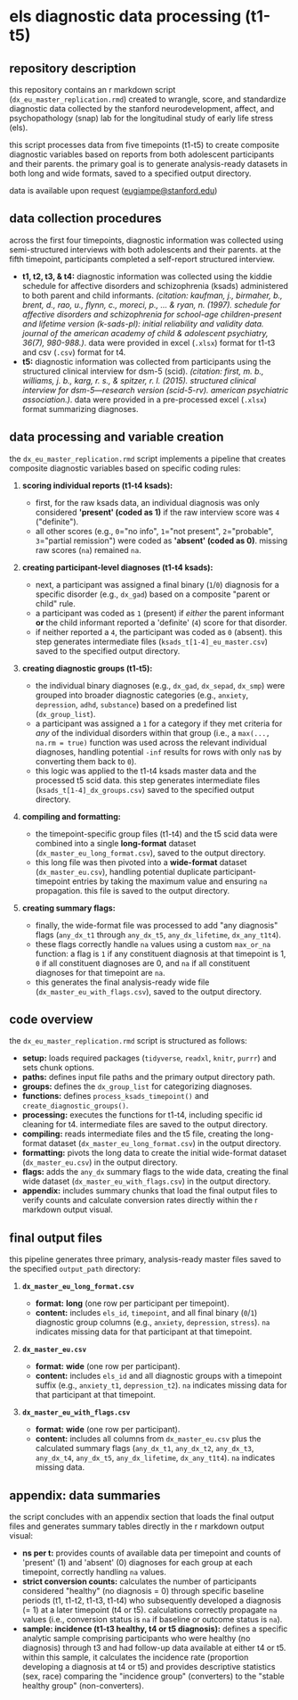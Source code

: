 # els diagnostic data processing (t1-t5)

## repository description

this repository contains an r markdown script (`dx_eu_master_replication.rmd`) created to wrangle, score, and standardize diagnostic data collected by the stanford neurodevelopment, affect, and psychopathology (snap) lab for the longitudinal study of early life stress (els).

this script processes data from five timepoints (t1-t5) to create composite diagnostic variables based on reports from both adolescent participants and their parents. the primary goal is to generate analysis-ready datasets in both long and wide formats, saved to a specified output directory.

data is available upon request (eugiampe@stanford.edu)

## data collection procedures

across the first four timepoints, diagnostic information was collected using semi-structured interviews with both adolescents and their parents. at the fifth timepoint, participants completed a self-report structured interview.

* **t1, t2, t3, & t4:** diagnostic information was collected using the kiddie schedule for affective disorders and schizophrenia (ksads) administered to both parent and child informants. *(citation: kaufman, j., birmaher, b., brent, d., rao, u., flynn, c., moreci, p., ... & ryan, n. (1997). schedule for affective disorders and schizophrenia for school-age children-present and lifetime version (k-sads-pl): initial reliability and validity data. journal of the american academy of child & adolescent psychiatry, 36(7), 980-988.)*. data were provided in excel (`.xlsx`) format for t1-t3 and csv (`.csv`) format for t4.
* **t5:** diagnostic information was collected from participants using the structured clinical interview for dsm-5 (scid). *(citation: first, m. b., williams, j. b., karg, r. s., & spitzer, r. l. (2015). structured clinical interview for dsm-5—research version (scid-5-rv). american psychiatric association.)*. data were provided in a pre-processed excel (`.xlsx`) format summarizing diagnoses.

## data processing and variable creation

the `dx_eu_master_replication.rmd` script implements a pipeline that creates composite diagnostic variables based on specific coding rules:

1.  **scoring individual reports (t1-t4 ksads):**
    * first, for the raw ksads data, an individual diagnosis was only considered **'present' (coded as 1)** if the raw interview score was `4` ("definite").
    * all other scores (e.g., `0`="no info", `1`="not present", `2`="probable", `3`="partial remission") were coded as **'absent' (coded as 0)**. missing raw scores (`na`) remained `na`.

2.  **creating participant-level diagnoses (t1-t4 ksads):**
    * next, a participant was assigned a final binary (`1`/`0`) diagnosis for a specific disorder (e.g., `dx_gad`) based on a composite "parent or child" rule.
    * a participant was coded as `1` (present) if *either* the parent informant **or** the child informant reported a 'definite' (`4`) score for that disorder.
    * if neither reported a `4`, the participant was coded as `0` (absent). this step generates intermediate files (`ksads_t[1-4]_eu_master.csv`) saved to the specified output directory.

3.  **creating diagnostic groups (t1-t5):**
    * the individual binary diagnoses (e.g., `dx_gad`, `dx_sepad`, `dx_smp`) were grouped into broader diagnostic categories (e.g., `anxiety`, `depression`, `adhd`, `substance`) based on a predefined list (`dx_group_list`).
    * a participant was assigned a `1` for a category if they met criteria for *any* of the individual disorders within that group (i.e., a `max(..., na.rm = true)` function was used across the relevant individual diagnoses, handling potential `-inf` results for rows with only `na`s by converting them back to `0`).
    * this logic was applied to the t1-t4 ksads master data and the processed t5 scid data. this step generates intermediate files (`ksads_t[1-4]_dx_groups.csv`) saved to the specified output directory.

4.  **compiling and formatting:**
    * the timepoint-specific group files (t1-t4) and the t5 scid data were combined into a single **long-format** dataset (`dx_master_eu_long_format.csv`), saved to the output directory.
    * this long file was then pivoted into a **wide-format** dataset (`dx_master_eu.csv`), handling potential duplicate participant-timepoint entries by taking the maximum value and ensuring `na` propagation. this file is saved to the output directory.

5.  **creating summary flags:**
    * finally, the wide-format file was processed to add "any diagnosis" flags (`any_dx_t1` through `any_dx_t5`, `any_dx_lifetime`, `dx_any_t1t4`).
    * these flags correctly handle `na` values using a custom `max_or_na` function: a flag is `1` if any constituent diagnosis at that timepoint is 1, `0` if all constituent diagnoses are 0, and `na` if all constituent diagnoses for that timepoint are `na`.
    * this generates the final analysis-ready wide file (`dx_master_eu_with_flags.csv`), saved to the output directory.

## code overview

the `dx_eu_master_replication.rmd` script is structured as follows:

* **setup:** loads required packages (`tidyverse`, `readxl`, `knitr`, `purrr`) and sets chunk options.
* **paths:** defines input file paths and the primary output directory path.
* **groups:** defines the `dx_group_list` for categorizing diagnoses.
* **functions:** defines `process_ksads_timepoint()` and `create_diagnostic_groups()`.
* **processing:** executes the functions for t1-t4, including specific id cleaning for t4. intermediate files are saved to the output directory.
* **compiling:** reads intermediate files and the t5 file, creating the long-format dataset (`dx_master_eu_long_format.csv`) in the output directory.
* **formatting:** pivots the long data to create the initial wide-format dataset (`dx_master_eu.csv`) in the output directory.
* **flags:** adds the `any_dx` summary flags to the wide data, creating the final wide dataset (`dx_master_eu_with_flags.csv`) in the output directory.
* **appendix:** includes summary chunks that load the final output files to verify counts and calculate conversion rates directly within the r markdown output visual.

## final output files

this pipeline generates three primary, analysis-ready master files saved to the specified `output_path` directory:

1.  **`dx_master_eu_long_format.csv`**
    * **format:** **long** (one row per participant per timepoint).
    * **content:** includes `els_id`, `timepoint`, and all final binary (`0`/`1`) diagnostic group columns (e.g., `anxiety`, `depression`, `stress`). `na` indicates missing data for that participant at that timepoint.

2.  **`dx_master_eu.csv`**
    * **format:** **wide** (one row per participant).
    * **content:** includes `els_id` and all diagnostic groups with a timepoint suffix (e.g., `anxiety_t1`, `depression_t2`). `na` indicates missing data for that participant at that timepoint.

3.  **`dx_master_eu_with_flags.csv`**
    * **format:** **wide** (one row per participant).
    * **content:** includes all columns from `dx_master_eu.csv` plus the calculated summary flags (`any_dx_t1`, `any_dx_t2`, `any_dx_t3`, `any_dx_t4`, `any_dx_t5`, `any_dx_lifetime`, `dx_any_t1t4`). `na` indicates missing data.

## appendix: data summaries

the script concludes with an appendix section that loads the final output files and generates summary tables directly in the r markdown output visual:

* **ns per t:** provides counts of available data per timepoint and counts of 'present' (1) and 'absent' (0) diagnoses for each group at each timepoint, correctly handling `na` values.
* **strict conversion counts:** calculates the number of participants considered "healthy" (no diagnosis = 0) through specific baseline periods (t1, t1-t2, t1-t3, t1-t4) who subsequently developed a diagnosis (= 1) at a later timepoint (t4 or t5). calculations correctly propagate `na` values (i.e., conversion status is `na` if baseline or outcome status is `na`).
* **sample: incidence (t1-t3 healthy, t4 or t5 diagnosis):** defines a specific analytic sample comprising participants who were healthy (no diagnosis) through t3 and had follow-up data available at either t4 or t5. within this sample, it calculates the incidence rate (proportion developing a diagnosis at t4 or t5) and provides descriptive statistics (sex, race) comparing the "incidence group" (converters) to the "stable healthy group" (non-converters).
